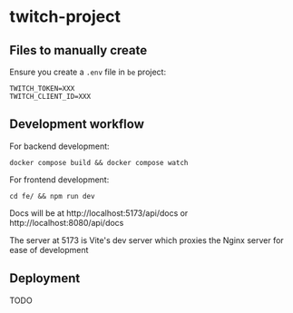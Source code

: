 # twitch-project

## Files to manually create

Ensure you create a `.env` file in `be` project:

```
TWITCH_TOKEN=XXX
TWITCH_CLIENT_ID=XXX
```

## Development workflow

For backend development:

```
docker compose build && docker compose watch
```

For frontend development:

```
cd fe/ && npm run dev
```

Docs will be at http://localhost:5173/api/docs or http://localhost:8080/api/docs

The server at 5173 is Vite's dev server which proxies the Nginx server for ease of development

## Deployment

TODO
